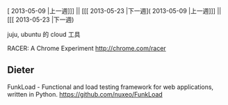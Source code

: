 [ 2013-05-09 |上一週]]] || [[[ 2013-05-23 |下一週]( 2013-05-09 |上一週]]] || [[[ 2013-05-23 |下一週)




juju, ubuntu 的 cloud 工具


RACER: A Chrome Experiment
<http://chrome.com/racer>


## Dieter

FunkLoad - Functional and load testing framework for web applications, written in Python.
<https://github.com/nuxeo/FunkLoad>